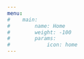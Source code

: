 ```yaml
---
menu:
#    main:
#        name: Home
#        weight: -100
#        params:
#            icon: home
---
```

